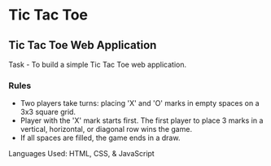 # Tic Tac Toe
## Tic Tac Toe Web Application


<p> Task - To build a simple Tic Tac Toe web application.</p>

### Rules

- Two players take turns: placing 'X' and 'O' marks in empty spaces on a 3x3 square grid.
- Player with the 'X' mark starts first. The first player to place 3 marks in a vertical, horizontal, or diagonal row wins the game.
- If all spaces are filled, the game ends in a draw.


<p> Languages Used: HTML, CSS, & JavaScript </p>
